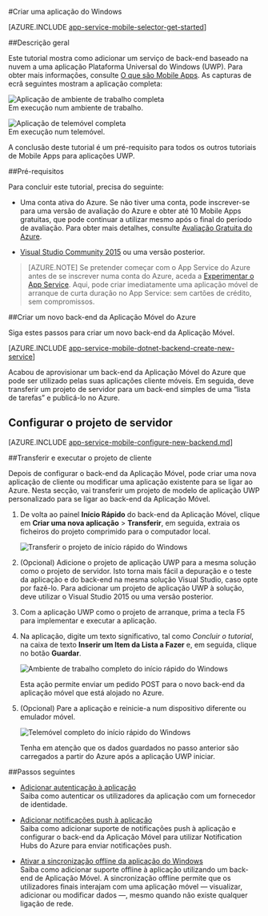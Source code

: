 <properties
    pageTitle="Criar uma aplicação Plataforma Universal do Windows (UWP) nas Mobile Apps do App Service do Azure | Microsoft Azure"
    description="Siga este tutorial para começar a utilizar back-ends da aplicação móvel do Azure para o desenvolvimento da aplicação Plataforma Universal do Windows (UWP) em C#, Visual Basic ou JavaScript."
    services="app-service\mobile"
    documentationCenter="windows"
    authors="ggailey777"
    manager="erikre"
    editor=""/>

<tags
    ms.service="app-service-mobile"
    ms.workload="mobile"
    ms.tgt_pltfrm="mobile-windows"
    ms.devlang="dotnet"
    ms.topic="hero-article"
    ms.date="05/03/2016"
    ms.author="glenga"/>

#Criar uma aplicação do Windows

[AZURE.INCLUDE [app-service-mobile-selector-get-started](../../includes/app-service-mobile-selector-get-started.md)]

##Descrição geral

Este tutorial mostra como adicionar um serviço de back-end baseado na nuvem a uma aplicação Plataforma Universal do Windows (UWP). Para obter mais informações, consulte [O que são Mobile Apps](app-service-mobile-value-prop.md). As capturas de ecrã seguintes mostram a aplicação completa:

![Aplicação de ambiente de trabalho completa](./media/app-service-mobile-windows-store-dotnet-get-started/mobile-quickstart-completed-desktop.png)   
Em execução num ambiente de trabalho. 

![Aplicação de telemóvel completa](./media/app-service-mobile-windows-store-dotnet-get-started/mobile-quickstart-completed.png)  
Em execução num telemóvel.

A conclusão deste tutorial é um pré-requisito para todos os outros tutoriais de Mobile Apps para aplicações UWP. 

##Pré-requisitos

Para concluir este tutorial, precisa do seguinte:

* Uma conta ativa do Azure. Se não tiver uma conta, pode inscrever-se para uma versão de avaliação do Azure e obter até 10 Mobile Apps gratuitas, que pode continuar a utilizar mesmo após o final do período de avaliação. Para obter mais detalhes, consulte [Avaliação Gratuita do Azure](https://azure.microsoft.com/pricing/free-trial/).

* [Visual Studio Community 2015] ou uma versão posterior.

>[AZURE.NOTE] Se pretender começar com o App Service do Azure antes de se inscrever numa conta do Azure, aceda a [Experimentar o App Service](https://tryappservice.azure.com/?appServiceName=mobile). Aqui, pode criar imediatamente uma aplicação móvel de arranque de curta duração no App Service: sem cartões de crédito, sem compromissos.

##Criar um novo back-end da Aplicação Móvel do Azure

Siga estes passos para criar um novo back-end da Aplicação Móvel.

[AZURE.INCLUDE [app-service-mobile-dotnet-backend-create-new-service](../../includes/app-service-mobile-dotnet-backend-create-new-service.md)]

Acabou de aprovisionar um back-end da Aplicação Móvel do Azure que pode ser utilizado pelas suas aplicações cliente móveis. Em seguida, deve transferir um projeto de servidor para um back-end simples de uma “lista de tarefas” e publicá-lo no Azure.

## Configurar o projeto de servidor

[AZURE.INCLUDE [app-service-mobile-configure-new-backend.md](../../includes/app-service-mobile-configure-new-backend.md)]

##Transferir e executar o projeto de cliente

Depois de configurar o back-end da Aplicação Móvel, pode criar uma nova aplicação de cliente ou modificar uma aplicação existente para se ligar ao Azure. Nesta secção, vai transferir um projeto de modelo de aplicação UWP personalizado para se ligar ao back-end da Aplicação Móvel.

1. De volta ao painel **Início Rápido** do back-end da Aplicação Móvel, clique em **Criar uma nova aplicação** > **Transferir**, em seguida, extraia os ficheiros do projeto comprimido para o computador local.

    ![Transferir o projeto de início rápido do Windows](./media/app-service-mobile-windows-store-dotnet-get-started/mobile-app-windows-quickstart.png)

3. (Opcional) Adicione o projeto de aplicação UWP para a mesma solução como o projeto de servidor. Isto torna mais fácil a depuração e o teste da aplicação e do back-end na mesma solução Visual Studio, caso opte por fazê-lo. Para adicionar um projeto de aplicação UWP à solução, deve utilizar o Visual Studio 2015 ou uma versão posterior.

4. Com a aplicação UWP como o projeto de arranque, prima a tecla F5 para implementar e executar a aplicação.

5. Na aplicação, digite um texto significativo, tal como *Concluir o tutorial*, na caixa de texto **Inserir um Item da Lista a Fazer** e, em seguida, clique no botão **Guardar**.

    ![Ambiente de trabalho completo do início rápido do Windows](./media/app-service-mobile-windows-store-dotnet-get-started/mobile-quickstart-startup.png)

    Esta ação permite enviar um pedido POST para o novo back-end da aplicação móvel que está alojado no Azure.

6. (Opcional) Pare a aplicação e reinicie-a num dispositivo diferente ou emulador móvel.

    ![Telemóvel completo do início rápido do Windows](./media/app-service-mobile-windows-store-dotnet-get-started/mobile-quickstart-completed.png)

    Tenha em atenção que os dados guardados no passo anterior são carregados a partir do Azure após a aplicação UWP iniciar. 

##Passos seguintes

* [Adicionar autenticação à aplicação ](app-service-mobile-windows-store-dotnet-get-started-users.md)  
  Saiba como autenticar os utilizadores da aplicação com um fornecedor de identidade.

* [Adicionar notificações push à aplicação](app-service-mobile-windows-store-dotnet-get-started-push.md)  
  Saiba como adicionar suporte de notificações push à aplicação e configurar o back-end da Aplicação Móvel para utilizar Notification Hubs do Azure para enviar notificações push.

* [Ativar a sincronização offline da aplicação do Windows](app-service-mobile-windows-store-dotnet-get-started-offline-data.md)  
  Saiba como adicionar suporte offline à aplicação utilizando um back-end de Aplicação Móvel. A sincronização offline permite que os utilizadores finais interajam com uma aplicação móvel &mdash; visualizar, adicionar ou modificar dados &mdash;, mesmo quando não existe qualquer ligação de rede.

<!-- Anchors. -->
<!-- Images. -->
<!-- URLs. -->
[SDK da Aplicação Móvel]: http://go.microsoft.com/fwlink/?LinkId=257545
[Portal do Azure]: https://portal.azure.com/
[Visual Studio Community 2015]: https://go.microsoft.com/fwLink/p/?LinkID=534203



<!--HONumber=Jun16_HO2-->


